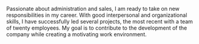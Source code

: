 Passionate about administration and sales,
 I am ready to take on new responsibilities in
my career. 
With good interpersonal and organizational skills, 
I have successfully led
several projects, the most recent with a team of twenty employees. 
My goal is to
contribute to the development of the company while creating a motivating work
environment.

